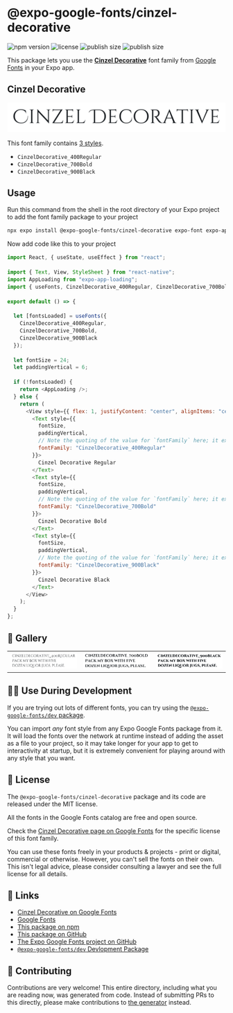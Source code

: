 # @expo-google-fonts/cinzel-decorative

![npm version](https://flat.badgen.net/npm/v/@expo-google-fonts/cinzel-decorative)
![license](https://flat.badgen.net/github/license/expo/google-fonts)
![publish size](https://flat.badgen.net/packagephobia/install/@expo-google-fonts/cinzel-decorative)
![publish size](https://flat.badgen.net/packagephobia/publish/@expo-google-fonts/cinzel-decorative)

This package lets you use the [**Cinzel Decorative**](https://fonts.google.com/specimen/Cinzel+Decorative) font family from [Google Fonts](https://fonts.google.com/) in your Expo app.

## Cinzel Decorative

![Cinzel Decorative](./font-family.png)

This font family contains [3 styles](#-gallery).

- `CinzelDecorative_400Regular`
- `CinzelDecorative_700Bold`
- `CinzelDecorative_900Black`

## Usage

Run this command from the shell in the root directory of your Expo project to add the font family package to your project

```sh
npx expo install @expo-google-fonts/cinzel-decorative expo-font expo-app-loading
```

Now add code like this to your project

```js
import React, { useState, useEffect } from "react";

import { Text, View, StyleSheet } from "react-native";
import AppLoading from "expo-app-loading";
import { useFonts, CinzelDecorative_400Regular, CinzelDecorative_700Bold, CinzelDecorative_900Black } from '@expo-google-fonts/cinzel-decorative';

export default () => {

  let [fontsLoaded] = useFonts({
    CinzelDecorative_400Regular, 
    CinzelDecorative_700Bold, 
    CinzelDecorative_900Black
  });

  let fontSize = 24;
  let paddingVertical = 6;

  if (!fontsLoaded) {
    return <AppLoading />;
  } else {
    return (
      <View style={{ flex: 1, justifyContent: "center", alignItems: "center" }}>
        <Text style={{
          fontSize,
          paddingVertical,
          // Note the quoting of the value for `fontFamily` here; it expects a string!
          fontFamily: "CinzelDecorative_400Regular"
        }}>
          Cinzel Decorative Regular
        </Text>
        <Text style={{
          fontSize,
          paddingVertical,
          // Note the quoting of the value for `fontFamily` here; it expects a string!
          fontFamily: "CinzelDecorative_700Bold"
        }}>
          Cinzel Decorative Bold
        </Text>
        <Text style={{
          fontSize,
          paddingVertical,
          // Note the quoting of the value for `fontFamily` here; it expects a string!
          fontFamily: "CinzelDecorative_900Black"
        }}>
          Cinzel Decorative Black
        </Text>
      </View>
    );
  }
};
```

## 🔡 Gallery


||||
|-|-|-|
|![CinzelDecorative_400Regular](./CinzelDecorative_400Regular.ttf.png)|![CinzelDecorative_700Bold](./CinzelDecorative_700Bold.ttf.png)|![CinzelDecorative_900Black](./CinzelDecorative_900Black.ttf.png)||


## 👩‍💻 Use During Development

If you are trying out lots of different fonts, you can try using the [`@expo-google-fonts/dev` package](https://github.com/expo/google-fonts/tree/master/font-packages/dev#readme).

You can import _any_ font style from any Expo Google Fonts package from it. It will load the fonts over the network at runtime instead of adding the asset as a file to your project, so it may take longer for your app to get to interactivity at startup, but it is extremely convenient for playing around with any style that you want.


## 📖 License

The `@expo-google-fonts/cinzel-decorative` package and its code are released under the MIT license.

All the fonts in the Google Fonts catalog are free and open source.

Check the [Cinzel Decorative page on Google Fonts](https://fonts.google.com/specimen/Cinzel+Decorative) for the specific license of this font family.

You can use these fonts freely in your products & projects - print or digital, commercial or otherwise. However, you can't sell the fonts on their own. This isn't legal advice, please consider consulting a lawyer and see the full license for all details.

## 🔗 Links

- [Cinzel Decorative on Google Fonts](https://fonts.google.com/specimen/Cinzel+Decorative)
- [Google Fonts](https://fonts.google.com/)
- [This package on npm](https://www.npmjs.com/package/@expo-google-fonts/cinzel-decorative)
- [This package on GitHub](https://github.com/expo/google-fonts/tree/master/font-packages/cinzel-decorative)
- [The Expo Google Fonts project on GitHub](https://github.com/expo/google-fonts)
- [`@expo-google-fonts/dev` Devlopment Package](https://github.com/expo/google-fonts/tree/master/font-packages/dev)

## 🤝 Contributing

Contributions are very welcome! This entire directory, including what you are reading now, was generated from code. Instead of submitting PRs to this directly, please make contributions to [the generator](https://github.com/expo/google-fonts/tree/master/packages/generator) instead.
